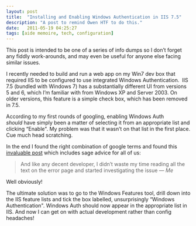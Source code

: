 ```yaml
---
layout: post
title:  "Installing and Enabling Windows Authentication in IIS 7.5"
description: "A post to remind Owen HTF to do this."
date:   2011-05-19 04:25:27
tags: [aide memoire, tech, configuration]
---
```

This post is intended to be one of a series of info dumps so I don&#8217;t forget any fiddly work-arounds, and may even be useful for anyone else facing similar issues.

I recently needed to build and run a web app on my Win7 dev box that required IIS to be configured to use integrated Windows Authentication.  IIS 7.5 (bundled with Windows 7) has a substantially different UI from versions 5 and 6, which I&#8217;m familiar with from Windows XP and Server 2003. On older versions, this feature is a simple check box, which has been removed in 7.5.  
<!-- more -->

According to my first rounds of googling, enabling Windows Auth <em>should</em> have simply been a matter of selecting it from an appropriate list and clicking &#8220;Enable". My problem was that it wasn&#8217;t on that list in the first place.
Cue much head scratching.

In the end I found the right combination of google terms and found this <a href="http://blog.hoegaerden.be/2010/02/14/iis-7-5-and-windows-authentication/">invaluable post</a> which includes sage advice for all of us:

>And like any decent developer, I didn’t waste my time reading all the text on the error page and started investigating the issue
> <cite>&mdash; Me</cite>

Well obviously!

The ultimate solution was to go to the Windows Features tool, drill down into the IIS feature lists and tick the box labelled, unsurprisingly &#8220;Windows Authentication". Windows Auth should now appear in the appropriate list in IIS.
And now I can get on with actual development rather than config headaches!